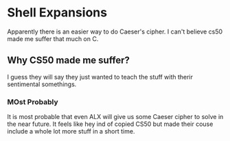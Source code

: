 # Shell Expansions
Apparently there is an easier way to do Caeser's cipher. I can't believe cs50 made me suffer that much on C.

## Why CS50 made me suffer?
I guess they will say they just wanted to teach the stuff with therir sentimental somethings.

### MOst Probably
It is most probable that even ALX will give us some Caeser cipher to solve in the near future. It feels like hey ind of copied CS50 but made their couse include a whole lot more stuff in a short time.
